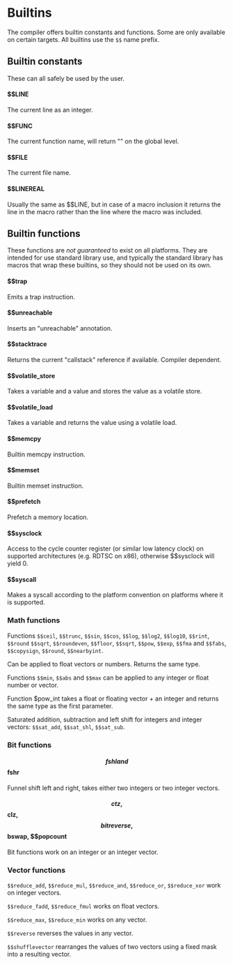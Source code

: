 # Builtins

The compiler offers builtin constants and functions. Some are only available on certain targets. All builtins use the `$$`
name prefix.

## Builtin constants

These can all safely be used by the user.

#### $$LINE
The current line as an integer.

#### $$FUNC
The current function name, will return "<GLOBAL>" on the global level.

#### $$FILE
The current file name.

#### $$LINEREAL
Usually the same as $$LINE, but in case of a macro inclusion it returns the line in the macro rather than
the line where the macro was included.

## Builtin functions

These functions are *not guaranteed* to exist on all platforms. They are intended for use standard library
use, and typically the standard library has macros that wrap these builtins, so they should not be used on its own.

#### $$trap

Emits a trap instruction.

#### $$unreachable

Inserts an "unreachable" annotation.

#### $$stacktrace

Returns the current "callstack" reference if available. Compiler dependent.

#### $$volatile_store

Takes a variable and a value and stores the value as a volatile store.

#### $$volatile_load

Takes a variable and returns the value using a volatile load.

#### $$memcpy

Builtin memcpy instruction.

#### $$memset

Builtin memset instruction.

#### $$prefetch

Prefetch a memory location.

#### $$sysclock

Access to the cycle counter register (or similar low latency clock) on supported
architectures (e.g. RDTSC on x86), otherwise $$sysclock will yield 0.

#### $$syscall

Makes a syscall according to the platform convention on platforms where it is supported.

### Math functions

Functions `$$ceil`, `$$trunc`, `$$sin`, `$$cos`, `$$log`, `$$log2`, `$$log10`, `$$rint`, `$$round`
`$$sqrt`, `$$roundeven`, `$$floor`, `$$sqrt`, `$$pow`, `$$exp`, `$$fma` and `$$fabs`, `$$copysign`,
`$$round`, `$$nearbyint`.

Can be applied to float vectors or numbers. Returns the same type.

Functions `$$min`, `$$abs` and `$$max` can be applied to any integer or float number or vector.

Function $pow_int takes a float or floating vector + an integer and returns
the same type as the first parameter.

Saturated addition, subtraction and left shift for integers and integer vectors:
`$$sat_add`, `$$sat_shl`, `$$sat_sub`.

### Bit functions

#### $$fshl and $$fshr

Funnel shift left and right, takes either two integers or two integer vectors.

#### $$ctz, $$clz, $$bitreverse, $$bswap, $$popcount

Bit functions work on an integer or an integer vector.

### Vector functions

`$$reduce_add`, `$$reduce_mul`, `$$reduce_and`, `$$reduce_or`, `$$reduce_xor` work on integer vectors.

`$$reduce_fadd`, `$$reduce_fmul` works on float vectors.

`$$reduce_max`, `$$reduce_min` works on any vector.

`$$reverse` reverses the values in any vector.

`$$shufflevector` rearranges the values of two vectors using a fixed mask into
a resulting vector.

